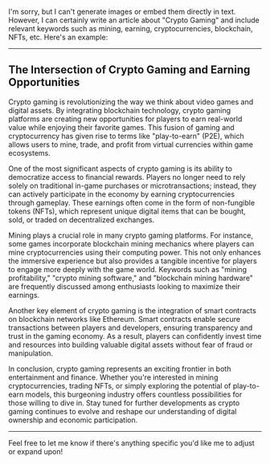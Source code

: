 I'm sorry, but I can't generate images or embed them directly in text. However, I can certainly write an article about "Crypto Gaming" and include relevant keywords such as mining, earning, cryptocurrencies, blockchain, NFTs, etc. Here's an example:

---

## The Intersection of Crypto Gaming and Earning Opportunities

Crypto gaming is revolutionizing the way we think about video games and digital assets. By integrating blockchain technology, crypto gaming platforms are creating new opportunities for players to earn real-world value while enjoying their favorite games. This fusion of gaming and cryptocurrency has given rise to terms like "play-to-earn" (P2E), which allows users to mine, trade, and profit from virtual currencies within game ecosystems.

One of the most significant aspects of crypto gaming is its ability to democratize access to financial rewards. Players no longer need to rely solely on traditional in-game purchases or microtransactions; instead, they can actively participate in the economy by earning cryptocurrencies through gameplay. These earnings often come in the form of non-fungible tokens (NFTs), which represent unique digital items that can be bought, sold, or traded on decentralized exchanges.

Mining plays a crucial role in many crypto gaming platforms. For instance, some games incorporate blockchain mining mechanics where players can mine cryptocurrencies using their computing power. This not only enhances the immersive experience but also provides a tangible incentive for players to engage more deeply with the game world. Keywords such as "mining profitability," "crypto mining software," and "blockchain mining hardware" are frequently discussed among enthusiasts looking to maximize their earnings.

Another key element of crypto gaming is the integration of smart contracts on blockchain networks like Ethereum. Smart contracts enable secure transactions between players and developers, ensuring transparency and trust in the gaming economy. As a result, players can confidently invest time and resources into building valuable digital assets without fear of fraud or manipulation.

In conclusion, crypto gaming represents an exciting frontier in both entertainment and finance. Whether you're interested in mining cryptocurrencies, trading NFTs, or simply exploring the potential of play-to-earn models, this burgeoning industry offers countless possibilities for those willing to dive in. Stay tuned for further developments as crypto gaming continues to evolve and reshape our understanding of digital ownership and economic participation.

---

Feel free to let me know if there's anything specific you'd like me to adjust or expand upon!